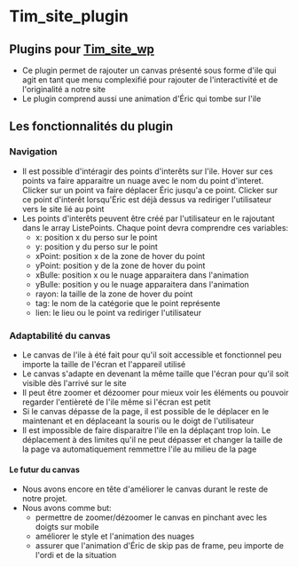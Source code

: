 # Tim_site_plugin

## Plugins pour [Tim_site_wp](https://github.com/Projet-web-en-equipe/Tim_site_wp)

- Ce plugin permet de rajouter un canvas présenté sous forme d'ile qui agit en tant que menu complexifié pour rajouter de l'interactivité et de l'originalité a notre site
- Le plugin comprend aussi une animation d'Éric qui tombe sur l'ile 

## Les fonctionnalités du plugin

### Navigation
- Il est possible d'intéragir des points d'interêts sur l'ile. Hover sur ces points va faire apparaitre un nuage avec le nom du point d'interet. Clicker sur un point va faire déplacer Éric jusqu'a ce point. Clicker sur ce point d'interêt lorsqu'Éric est déjà dessus va rediriger l'utilisateur vers le site lié au point
- Les points d'interêts peuvent être créé par l'utilisateur en le rajoutant dans le array ListePoints. Chaque point devra comprendre ces variables:
  * x: position x du perso sur le point
  * y: position y du perso sur le point
  * xPoint: position x de la zone de hover du point
  * yPoint: position y de la zone de hover du point
  * xBulle: position x ou le nuage apparaitera dans l'animation
  * yBulle: position y ou le nuage apparaitera dans l'animation
  * rayon: la taille de la zone de hover du point
  * tag: le nom de la catégorie que le point représente
  * lien: le lieu ou le point va rediriger l'utilisateur

### Adaptabilité du canvas
- Le canvas de l'ile à été fait pour qu'il soit accessible et fonctionnel peu importe la taille de l'écran et l'appareil utilisé
- Le canvas s'adapte en devenant la même taille que l'écran pour qu'il soit visible dès l'arrivé sur le site
- Il peut être zoomer et dézoomer pour mieux voir les éléments ou pouvoir regarder l'entièreté de l'ile même si l'écran est petit
- Si le canvas dépasse de la page, il est possible de le déplacer en le maintenant et en déplaceant la souris ou le doigt de l'utilisateur
- Il est impossible de faire disparaitre l'ile en la déplaçant trop loin. Le déplacement à des limites qu'il ne peut dépasser et changer la taille de la page va automatiquement remmettre l'ile au milieu de la page

#### Le futur du canvas
- Nous avons encore en tête d'améliorer le canvas durant le reste de notre projet.
- Nous avons comme but:
  * permettre de zoomer/dézoomer le canvas en pinchant avec les doigts sur mobile
  * améliorer le style et l'animation des nuages
  * assurer que l'animation d'Éric de skip pas de frame, peu importe de l'ordi et de la situation
